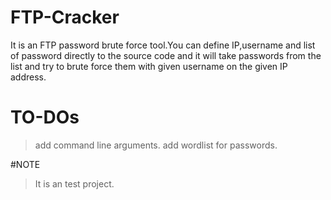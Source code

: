 # FTP-Cracker
It is an FTP password brute force tool.You can define IP,username and list of password directly to the source code and it will take passwords from the list and try to brute force them with given username on the given IP address.



# TO-DOs
> add command line arguments.
> add wordlist for passwords.



#NOTE
> It is an test project.
